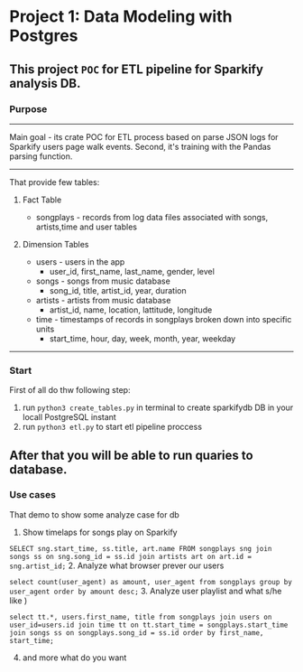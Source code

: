 # Project 1: Data Modeling with Postgres

This project `POC` for ETL pipeline for Sparkify analysis DB.
---

### Purpose
---
Main goal - its crate POC for ETL process based on parse JSON logs for Sparkify users page walk events.
Second, it's training with the Pandas parsing function.

---
That provide few tables:
1. Fact Table

    - songplays - records from log data files associated with songs, artists,time and user tables

2. Dimension Tables

    - users - users in the app
        * user_id, first_name, last_name, gender, level
    - songs - songs from music database
        * song_id, title, artist_id, year, duration
    - artists - artists from music database
        * artist_id, name, location, lattitude, longitude
    - time - timestamps of records in songplays broken down into specific units
        * start_time, hour, day, week, month, year, weekday
---    
### Start

First of all do thw following step:

1. run `python3 create_tables.py` in terminal to create sparkifydb DB in your locall PostgreSQL instant
2. run `python3 etl.py` to start etl pipeline proccess

After that you will be able to run quaries to database.
---
### Use cases

That demo to show some analyze case for db

1. Show timelaps for songs play on Sparkify 

``SELECT sng.start_time, ss.title, art.name FROM songplays sng join songs ss on sng.song_id = ss.id join artists art on art.id = sng.artist_id;``
2. Analyze what browser prever our users

``select count(user_agent) as amount, user_agent from songplays group by user_agent order by amount desc;``
3. Analyze user playlist and what s/he like )

``select tt.*, users.first_name, title from songplays join users on user_id=users.id join time tt on tt.start_time = songplays.start_time join songs ss on songplays.song_id = ss.id order by first_name, start_time;``

4. and more what do you want